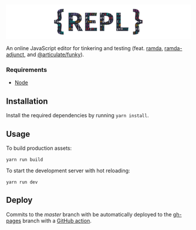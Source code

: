 <img src="logo/logo.png" />

An online JavaScript editor for tinkering and testing (feat. [ramda](https://github.com/ramda/ramda), [ramda-adjunct](https://github.com/char0n/ramda-adjunct), and [@articulate/funky](https://github.com/articulate/funky)).

### Requirements

- [Node](https://nodejs.org/en/)

## Installation

Install the required dependencies by running `yarn install`.

## Usage

To build production assets:

```
yarn run build
```

To start the development server with hot reloading:

```
yarn run dev
```

## Deploy

Commits to the *master* branch with be automatically deployed to the [gh-pages](https://github.com/nicholasodonnell/repl/tree/gh-pages) branch with a [GitHub action](https://github.com/nicholasodonnell/repl/actions).
